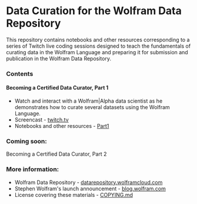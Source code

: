 # Data Curation for the Wolfram Data Repository

This repository contains notebooks and other resources corresponding to a series of Twitch live coding sessions designed to teach the fundamentals of curating data in the Wolfram Language and preparing it for submission and publication in the Wolfram Data Repository.

### Contents
#### Becoming a Certified Data Curator, Part 1
* Watch and interact with a Wolfram|Alpha data scientist as he demonstrates how to curate several datasets using the Wolfram Language.
* Screencast - [twitch.tv](https://www.twitch.tv/videos/153602347)
* Notebooks and other resources - [Part1](Part1)

### Coming soon:
Becoming a Certified Data Curator, Part 2

### More information:
* Wolfram Data Repository - [datarepository.wolframcloud.com](http://datarepository.wolframcloud.com/)
* Stephen Wolfram's launch announcement - [blog.wolfram.com](http://blog.wolfram.com/2017/04/20/launching-the-wolfram-data-repository-data-publishing-that-really-works/)
* License covering these materials - [COPYING.md](COPYING.md)
